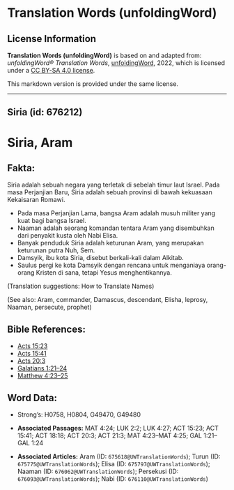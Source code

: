 # Translation Words (unfoldingWord)

## License Information

**Translation Words (unfoldingWord)** is based on and adapted from: _unfoldingWord® Translation Words_, [unfoldingWord](https://unfoldingword.org/utw), 2022, which is licensed under a [CC BY-SA 4.0 license](https://creativecommons.org/licenses/by-sa/4.0/legalcode.en).

This markdown version is provided under the same license.



--------------------------------

## Siria (id: 676212)

Siria, Aram
===========

Fakta:
------

Siria adalah sebuah negara yang terletak di sebelah timur laut Israel. Pada masa Perjanjian Baru, Siria adalah sebuah provinsi di bawah kekuasaan Kekaisaran Romawi.

* Pada masa Perjanjian Lama, bangsa Aram adalah musuh militer yang kuat bagi bangsa Israel.
* Naaman adalah seorang komandan tentara Aram yang disembuhkan dari penyakit kusta oleh Nabi Elisa.
* Banyak penduduk Siria adalah keturunan Aram, yang merupakan keturunan putra Nuh, Sem.
* Damsyik, ibu kota Siria, disebut berkali\-kali dalam Alkitab.
* Saulus pergi ke kota Damsyik dengan rencana untuk menganiaya orang\-orang Kristen di sana, tetapi Yesus menghentikannya.

(Translation suggestions: How to Translate Names)

(See also: Aram, commander, Damascus, descendant, Elisha, leprosy, Naaman, persecute, prophet)

Bible References:
-----------------

* [Acts 15:23](https://ref.ly/Acts15:23)
* [Acts 15:41](https://ref.ly/Acts15:41)
* [Acts 20:3](https://ref.ly/Acts20:3)
* [Galatians 1:21–24](https://ref.ly/Gal1:21-Gal1:24)
* [Matthew 4:23–25](https://ref.ly/Matt4:23-Matt4:25)

Word Data:
----------

* Strong’s: H0758, H0804, G49470, G49480

* **Associated Passages:** MAT 4:24; LUK 2:2; LUK 4:27; ACT 15:23; ACT 15:41; ACT 18:18; ACT 20:3; ACT 21:3; MAT 4:23–MAT 4:25; GAL 1:21–GAL 1:24
* **Associated Articles:** Aram (ID: `675618@UWTranslationWords`); Turun (ID: `675775@UWTranslationWords`); Elisa (ID: `675797@UWTranslationWords`); Naaman (ID: `676062@UWTranslationWords`); Persekusi (ID: `676093@UWTranslationWords`); Nabi (ID: `676110@UWTranslationWords`)

